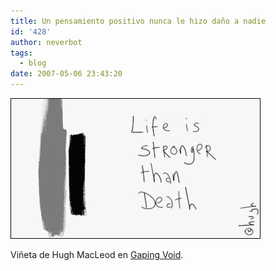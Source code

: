 ```yaml
---
title: Un pensamiento positivo nunca le hizo daño a nadie
id: '428'
author: neverbot
tags:
  - blog
date: 2007-05-06 23:43:20
---
```


[![gapingvoid_life.jpg](./un-pensamiento-positivo-nunca-le-hizo-dano-a-nadie/gapingvoid_life.jpg)](http://www.gapingvoid.com/Moveable_Type/archives/003791.html "Gaping Void")

Viñeta de Hugh MacLeod en [Gaping Void](http://www.gapingvoid.com/).
